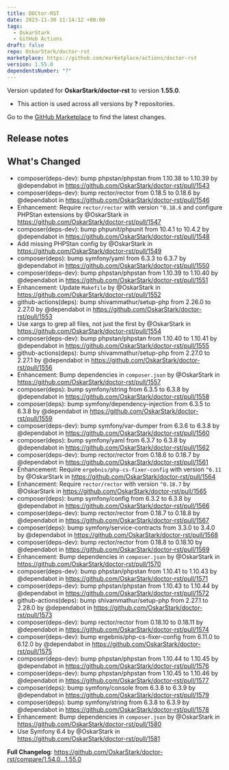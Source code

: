 ```yaml
---
title: DOCtor-RST
date: 2023-11-30 11:14:12 +00:00
tags:
  - OskarStark
  - GitHub Actions
draft: false
repo: OskarStark/doctor-rst
marketplace: https://github.com/marketplace/actions/doctor-rst
version: 1.55.0
dependentsNumber: "?"
---
```



Version updated for **OskarStark/doctor-rst** to version **1.55.0**.
- This action is used across all versions by **?** repositories.

Go to the [GitHub Marketplace](https://github.com/marketplace/actions/doctor-rst) to find the latest changes.

## Release notes

## What's Changed
* composer(deps-dev): bump phpstan/phpstan from 1.10.38 to 1.10.39 by @dependabot in https://github.com/OskarStark/doctor-rst/pull/1543
* composer(deps-dev): bump rector/rector from 0.18.5 to 0.18.6 by @dependabot in https://github.com/OskarStark/doctor-rst/pull/1546
* Enhancement: Require `rector/rector` with version `^0.18.6` and configure PHPStan extensions by @OskarStark in https://github.com/OskarStark/doctor-rst/pull/1547
* composer(deps-dev): bump phpunit/phpunit from 10.4.1 to 10.4.2 by @dependabot in https://github.com/OskarStark/doctor-rst/pull/1548
* Add missing PHPStan config by @OskarStark in https://github.com/OskarStark/doctor-rst/pull/1549
* composer(deps): bump symfony/yaml from 6.3.3 to 6.3.7 by @dependabot in https://github.com/OskarStark/doctor-rst/pull/1550
* composer(deps-dev): bump phpstan/phpstan from 1.10.39 to 1.10.40 by @dependabot in https://github.com/OskarStark/doctor-rst/pull/1551
* Enhancement: Update `Makefile` by @OskarStark in https://github.com/OskarStark/doctor-rst/pull/1552
* github-actions(deps): bump shivammathur/setup-php from 2.26.0 to 2.27.0 by @dependabot in https://github.com/OskarStark/doctor-rst/pull/1553
* Use xargs to grep all files, not just the first by @OskarStark in https://github.com/OskarStark/doctor-rst/pull/1554
* composer(deps-dev): bump phpstan/phpstan from 1.10.40 to 1.10.41 by @dependabot in https://github.com/OskarStark/doctor-rst/pull/1555
* github-actions(deps): bump shivammathur/setup-php from 2.27.0 to 2.27.1 by @dependabot in https://github.com/OskarStark/doctor-rst/pull/1556
* Enhancement: Bump dependencies in `composer.json` by @OskarStark in https://github.com/OskarStark/doctor-rst/pull/1557
* composer(deps): bump symfony/string from 6.3.5 to 6.3.8 by @dependabot in https://github.com/OskarStark/doctor-rst/pull/1558
* composer(deps): bump symfony/dependency-injection from 6.3.5 to 6.3.8 by @dependabot in https://github.com/OskarStark/doctor-rst/pull/1559
* composer(deps-dev): bump symfony/var-dumper from 6.3.6 to 6.3.8 by @dependabot in https://github.com/OskarStark/doctor-rst/pull/1560
* composer(deps): bump symfony/yaml from 6.3.7 to 6.3.8 by @dependabot in https://github.com/OskarStark/doctor-rst/pull/1562
* composer(deps-dev): bump rector/rector from 0.18.6 to 0.18.7 by @dependabot in https://github.com/OskarStark/doctor-rst/pull/1561
* Enhancement: Require `ergebnis/php-cs-fixer-config` with version `^6.11` by @OskarStark in https://github.com/OskarStark/doctor-rst/pull/1564
* Enhancement: Require `rector/rector` with version `^0.18.7` by @OskarStark in https://github.com/OskarStark/doctor-rst/pull/1565
* composer(deps): bump symfony/config from 6.3.2 to 6.3.8 by @dependabot in https://github.com/OskarStark/doctor-rst/pull/1566
* composer(deps-dev): bump rector/rector from 0.18.7 to 0.18.8 by @dependabot in https://github.com/OskarStark/doctor-rst/pull/1567
* composer(deps): bump symfony/service-contracts from 3.3.0 to 3.4.0 by @dependabot in https://github.com/OskarStark/doctor-rst/pull/1568
* composer(deps-dev): bump rector/rector from 0.18.8 to 0.18.10 by @dependabot in https://github.com/OskarStark/doctor-rst/pull/1569
* Enhancement: Bump dependencies in `composer.json` by @OskarStark in https://github.com/OskarStark/doctor-rst/pull/1570
* composer(deps-dev): bump phpstan/phpstan from 1.10.41 to 1.10.43 by @dependabot in https://github.com/OskarStark/doctor-rst/pull/1571
* composer(deps-dev): bump phpstan/phpstan from 1.10.43 to 1.10.44 by @dependabot in https://github.com/OskarStark/doctor-rst/pull/1572
* github-actions(deps): bump shivammathur/setup-php from 2.27.1 to 2.28.0 by @dependabot in https://github.com/OskarStark/doctor-rst/pull/1573
* composer(deps-dev): bump rector/rector from 0.18.10 to 0.18.11 by @dependabot in https://github.com/OskarStark/doctor-rst/pull/1574
* composer(deps-dev): bump ergebnis/php-cs-fixer-config from 6.11.0 to 6.12.0 by @dependabot in https://github.com/OskarStark/doctor-rst/pull/1575
* composer(deps-dev): bump phpstan/phpstan from 1.10.44 to 1.10.45 by @dependabot in https://github.com/OskarStark/doctor-rst/pull/1576
* composer(deps-dev): bump phpstan/phpstan from 1.10.45 to 1.10.46 by @dependabot in https://github.com/OskarStark/doctor-rst/pull/1577
* composer(deps): bump symfony/console from 6.3.8 to 6.3.9 by @dependabot in https://github.com/OskarStark/doctor-rst/pull/1579
* composer(deps): bump symfony/string from 6.3.8 to 6.3.9 by @dependabot in https://github.com/OskarStark/doctor-rst/pull/1578
* Enhancement: Bump dependencies in `composer.json` by @OskarStark in https://github.com/OskarStark/doctor-rst/pull/1580
* Use Symfony 6.4 by @OskarStark in https://github.com/OskarStark/doctor-rst/pull/1581


**Full Changelog**: https://github.com/OskarStark/doctor-rst/compare/1.54.0...1.55.0
